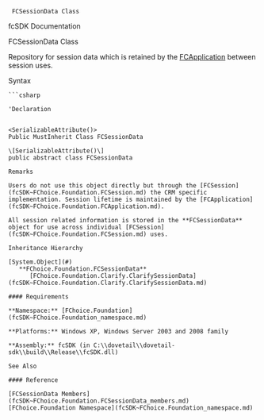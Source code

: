 ﻿     FCSessionData Class                                                   

fcSDK Documentation

FCSessionData Class

Repository for session data which is retained by the [FCApplication](fcSDK~FChoice.Foundation.FCApplication.md) between session uses.

Syntax

```vbnet
```csharp

'Declaration
 

<SerializableAttribute()>
Public MustInherit Class FCSessionData 

\[SerializableAttribute()\]
public abstract class FCSessionData 

Remarks

Users do not use this object directly but through the [FCSession](fcSDK~FChoice.Foundation.FCSession.md) the CRM specific implementation. Session lifetime is maintained by the [FCApplication](fcSDK~FChoice.Foundation.FCApplication.md).

All session related information is stored in the **FCSessionData** object for use across individual [FCSession](fcSDK~FChoice.Foundation.FCSession.md) uses.

Inheritance Hierarchy

[System.Object](#)  
   **FChoice.Foundation.FCSessionData**  
      [FChoice.Foundation.Clarify.ClarifySessionData](fcSDK~FChoice.Foundation.Clarify.ClarifySessionData.md)  

#### Requirements

**Namespace:** [FChoice.Foundation](fcSDK~FChoice.Foundation_namespace.md)

**Platforms:** Windows XP, Windows Server 2003 and 2008 family

**Assembly:** fcSDK (in C:\\dovetail\\dovetail-sdk\\build\\Release\\fcSDK.dll)

See Also

#### Reference

[FCSessionData Members](fcSDK~FChoice.Foundation.FCSessionData_members.md)  
[FChoice.Foundation Namespace](fcSDK~FChoice.Foundation_namespace.md)